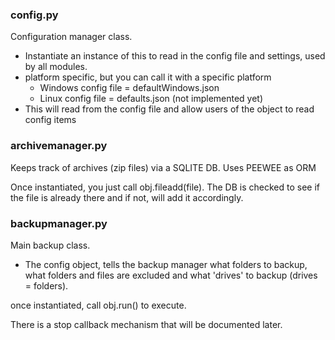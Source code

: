 ### config.py 
Configuration manager class.

- Instantiate an instance of this to read in the config file and settings, used by all modules.
- platform specific, but you can call it with a specific platform 
    - Windows config file = defaultWindows.json
    - Linux config file = defaults.json (not implemented yet)
- This will read from the config file and allow users of the object to read config items

### archivemanager.py
Keeps track of archives (zip files) via a SQLITE DB.  Uses PEEWEE as ORM

Once instantiated, you just call obj.fileadd(file).  The DB is checked to see if the file is already there and if not, will add it accordingly.

### backupmanager.py
Main backup class.  

- The config object, tells the backup manager what folders to backup, what folders and files are excluded and what 'drives' to backup (drives = folders).

once instantiated, call obj.run() to execute.  

There is a stop callback mechanism that will be documented later.
